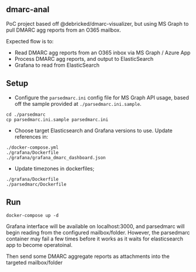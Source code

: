 ## dmarc-anal

PoC project based off @debricked/dmarc-visualizer, but using MS Graph to pull DMARC agg reports from an O365 mailbox.

Expected flow is to: 
* Read DMARC agg reports from an O365 inbox via MS Graph / Azure App
* Process DMARC agg reports, and output to ElasticSearch
* Grafana to read from ElasticSearch

## Setup
* Configure the `parsedmarc.ini` config file for MS Graph API usage, based off the sample provided at `./parsedmarc.ini.sample`. 
```
cd ./parsedmarc
cp parsedmarc.ini.sample parsedmarc.ini
```

* Choose target Elasticsearch and Grafana versions to use. Update references in:
```
./docker-compose.yml
./grafana/Dockerfile
./grafana/grafana_dmarc_dashboard.json
```

* Update timezones in dockerfiles;
```
./grafana/Dockerfile
./parsedmarc/Dockerfile
```

## Run
```
docker-compose up -d
```
Grafana interface will be available on localhost:3000, and parsedmarc will begin reading from the configured mailbox/folder. However, the parsedmarc container may fail a few times before it works as it waits for elasticsearch app to become operatoinal.

Then send some DMARC aggregate reports as attachments into the targeted mailbox/folder
